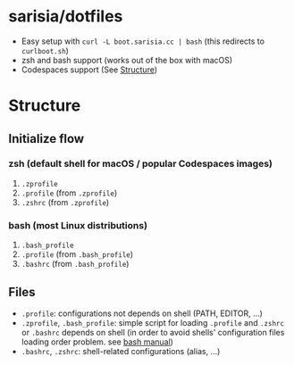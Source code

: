 # sarisia/dotfiles

- Easy setup with `curl -L boot.sarisia.cc | bash` (this redirects to `curlboot.sh`)
- zsh and bash support (works out of the box with macOS)
- Codespaces support (See [Structure](#structure))

# Structure

## Initialize flow

### zsh (default shell for macOS / popular Codespaces images)

1. `.zprofile`
2. `.profile` (from `.zprofile`)
3. `.zshrc` (from `.zprofile`)

### bash (most Linux distributions)

1. `.bash_profile`
2. `.profile` (from `.bash_profile`)
3. `.bashrc` (from `.bash_profile`)

## Files

- `.profile`: configurations not depends on shell (PATH, EDITOR, ...)
- `.zprofile`, `.bash_profile`: simple script for loading `.profile` and `.zshrc`
or `.bashrc` depends on shell (in order to avoid shells' configuration files loading
order problem. see [bash manual](https://www.gnu.org/software/bash/manual/html_node/Bash-Startup-Files.html))
- `.bashrc`, `.zshrc`: shell-related configurations (alias, ...)
